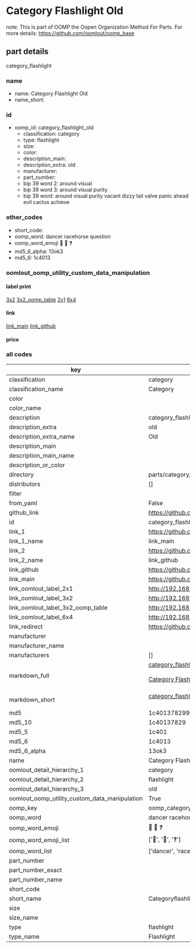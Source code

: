 # Category Flashlight Old  

note: This is part of OOMP the Oopen Organization Method For Parts. For more details: https://github.com/oomlout/oomp_base

##  part details
  



category_flashlight



### name
* name: Category Flashlight Old
* name_short: 
### id
* oomp_id: category_flashlight_old
  * classification: category
  * type: flashlight
  * size: 
  * color: 
  * description_main: 
  * description_extra: old
  * manufacturer: 
  * part_number: 
  * bip 39 word 2: around visual
  * bip 39 word 3: around visual purity
  * bip 39 word: around visual purity vacant dizzy tail valve panic ahead evil cactus achieve

### other_codes
* short_code: 
* oomp_word: dancer racehorse question
* oomp_word_emoji :dancer: :racehorse: :question:
* md5_6_alpha: 13ok3
* md5_6: 1c4013






### oomlout_oomp_utility_custom_data_manipulation
#### label print
[3x2](http://192.168.1.245:1112/?label=oomp%2013ok3)
[3x2_oomp_table](http://192.168.1.108:1112/?label=oomp%2013ok3)
[2x1](http://192.168.1.242:1112/?label=oomp%2013ok3)
[6x4](http://192.168.1.55:1112/?label=oomp%2013ok3)    

#### link

[link_main](https://github.com/oomlout/oomlout_oomp_version_1_messy/tree/main/parts/category_flashlight_old) [link_github](https://github.com/oomlout/oomlout_oomp_version_1_messy/tree/main/parts/category_flashlight_old)                             

#### price







### all codes 
| key | value |  
| --- | --- |  
| classification | category |  
| classification_name | Category |  
| color |  |  
| color_name |  |  
| description | category_flashlight |  
| description_extra | old |  
| description_extra_name | Old |  
| description_main |  |  
| description_main_name |  |  
| description_or_color |   |  
| directory | parts/category_flashlight_old |  
| distributors | [] |  
| filter |  |  
| from_yaml | False |  
| github_link | https://github.com/oomlout/oomlout_oomp_part_src/tree/main/parts/category_flashlight_old |  
| id | category_flashlight_old |  
| link_1 | https://github.com/oomlout/oomlout_oomp_version_1_messy/tree/main/parts/category_flashlight_old |  
| link_1_name | link_main |  
| link_2 | https://github.com/oomlout/oomlout_oomp_version_1_messy/tree/main/parts/category_flashlight_old |  
| link_2_name | link_github |  
| link_github | https://github.com/oomlout/oomlout_oomp_version_1_messy/tree/main/parts/category_flashlight_old |  
| link_main | https://github.com/oomlout/oomlout_oomp_version_1_messy/tree/main/parts/category_flashlight_old |  
| link_oomlout_label_2x1 | http://192.168.1.242:1112/?label=oomp%2013ok3 |  
| link_oomlout_label_3x2 | http://192.168.1.245:1112/?label=oomp%2013ok3 |  
| link_oomlout_label_3x2_oomp_table | http://192.168.1.108:1112/?label=oomp%2013ok3 |  
| link_oomlout_label_6x4 | http://192.168.1.55:1112/?label=oomp%2013ok3 |  
| link_redirect | https://github.com/oomlout/oomlout_oomp_version_1_messy/tree/main/parts/category_flashlight_old |  
| manufacturer |  |  
| manufacturer_name |  |  
| manufacturers | [] |  
| markdown_full | [category_flashlight_old](none)<br>[](none)<br>[Category Flashlight Old](none)<br><br> |  
| markdown_short | [category_flashlight_old](none)<br><br> |  
| md5 | 1c401378299fbe2375201f075cbd3861 |  
| md5_10 | 1c40137829 |  
| md5_5 | 1c401 |  
| md5_6 | 1c4013 |  
| md5_6_alpha | 13ok3 |  
| name | Category Flashlight Old |  
| oomlout_detail_hierarchy_1 | category |  
| oomlout_detail_hierarchy_2 | flashlight |  
| oomlout_detail_hierarchy_3 | old |  
| oomlout_oomp_utility_custom_data_manipulation | True |  
| oomp_key | oomp_category_flashlight_old |  
| oomp_word | dancer racehorse question |  
| oomp_word_emoji | :dancer: :racehorse: :question: |  
| oomp_word_emoji_list | [':dancer:', ':racehorse:', ':question:'] |  
| oomp_word_list | ['dancer', 'racehorse', 'question'] |  
| part_number |  |  
| part_number_exact |  |  
| part_number_name |  |  
| short_code |  |  
| short_name | Categoryflashlight |  
| size |  |  
| size_name |  |  
| type | flashlight |  
| type_name | Flashlight |  
